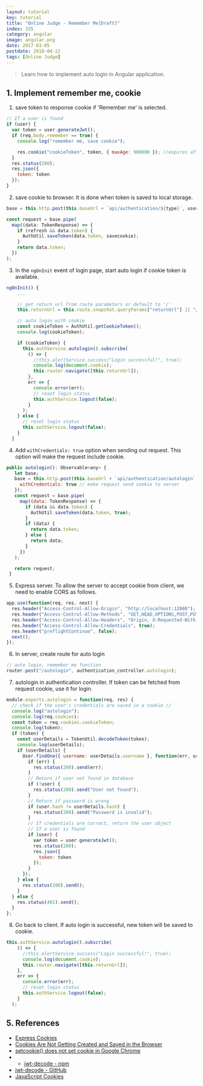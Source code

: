 ```yaml
---
layout: tutorial
key: tutorial
title: "Online Judge - Remember Me[Draft]"
index: 335
category: angular
image: angular.png
date: 2017-03-05
postdate: 2018-04-22
tags: [Online Judge]
---
```


> Learn how to implement auto login in Angular application.

## 1. Implement remember me, cookie
1) save token to response cookie if 'Remember me' is selected.
```javascript
// If a user is found
if (user) {
  var token = user.generateJwt();
  if (req.body.remember == true) {
    console.log("remember me, save cookie");

    res.cookie("cookieToken", token, { maxAge: 900000 }); //expires after 900000 ms = 15 minutes
  }
  res.status(200);
  res.json({
    token: token
  });
}
```
2) save cookie to browser. It is done when token is saved to local storage.
```javascript
base = this.http.post(this.baseUrl + `api/authentication/${type}`, user);

const request = base.pipe(
  map((data: TokenResponse) => {
    if (refresh && data.token) {
      AuthUtil.saveToken(data.token, savecookie);
    }
    return data.token;
  })
);
```
3) In the `ngOnInit` event of login page, start auto login if cookie token is available.
```javascript
ngOnInit() {
    ...

    // get return url from route parameters or default to '/'
    this.returnUrl = this.route.snapshot.queryParams["returnUrl"] || "/";

    // auto login with cookie
    const cookieToken = AuthUtil.getCookieToken();
    console.log(cookieToken);

    if (cookieToken) {
      this.authService.autologin().subscribe(
        () => {
          //this.alertService.success("Login successful!", true);
          console.log(document.cookie);
          this.router.navigate([this.returnUrl]);
        },
        err => {
          console.error(err);
          // reset login status
          this.authService.logout(false);
        }
      );
    } else {
      // reset login status
      this.authService.logout(false);
    }
  }
```
4) Add `withCredentials: true` option when sending out request. This option will make the request include cookie.
```javascript
public autologin(): Observable<any> {
   let base;
   base = this.http.post(this.baseUrl + `api/authentication/autologin`, "", {
     withCredentials: true // make request send cookie to server
   });
   const request = base.pipe(
     map((data: TokenResponse) => {
       if (data && data.token) {
         AuthUtil.saveToken(data.token, true);
       }
       if (data) {
         return data.token;
       } else {
         return data;
       }
     })
   );

   return request;
 }
```
5) Express server. To allow the server to accept cookie from client, we need to enable CORS as follows.
```javascript
app.use(function(req, res, next) {
  res.header("Access-Control-Allow-Origin", "http://localhost:12080");
  res.header("Access-Control-Allow-Methods", "GET,HEAD,OPTIONS,POST,PUT");
  res.header("Access-Control-Allow-Headers", "Origin, X-Requested-With, Content-Type, Accept, Authorization");
  res.header("Access-Control-Allow-Credentials", true);
  res.header("preflightContinue", false);
  next();
});
```
6) In server, create route for auto login
```javascript
// auto login, remember me function
router.post("/autologin", authentication_controller.autologin);
```
7) autologin in authentication controller. If token can be fetched from request cookie, use it for login.
```javascript
module.exports.autologin = function(req, res) {
  // check if the user's credentials are saved in a cookie //
  console.log("autologin");
  console.log(req.cookies);
  const token = req.cookies.cookieToken;
  console.log(token);
  if (token) {
    const userDetails = TokenUtil.decodeToken(token);
    console.log(userDetails);
    if (userDetails) {
      User.findOne({ username: userDetails.username }, function(err, user) {
        if (err) {
          res.status(200).send(err);
        }
        // Return if user not found in database
        if (!user) {
          res.status(200).send("User not found");
        }
        // Return if password is wrong
        if (user.hash != userDetails.hash) {
          res.status(200).send("Password is invalid");
        }
        // If credentials are correct, return the user object
        // If a user is found
        if (user) {
          var token = user.generateJwt();
          res.status(200);
          res.json({
            token: token
          });
        }
      });
    } else {
      res.status(200).send();
    }
  } else {
    res.status(401).send();
  }
};
```
8) Go back to client. If auto login is successful, new token will be saved to cookie.
```javascript
this.authService.autologin().subscribe(
    () => {
      //this.alertService.success("Login successful!", true);
      console.log(document.cookie);
      this.router.navigate([this.returnUrl]);
    },
    err => {
      console.error(err);
      // reset login status
      this.authService.logout(false);
    }
  );
```


## 5. References
* [Express Cookies](http://expressjs.com/en/api.html#res.cookie)
* [Cookies Are Not Getting Created and Saved in the Browser](https://stackoverflow.com/questions/19555069/cookies-are-not-getting-created-and-saved-in-the-browser)
* [setcookie() does not set cookie in Google Chrome](https://stackoverflow.com/questions/5849013/setcookie-does-not-set-cookie-in-google-chrome)
* * [jwt-decode - npm](https://www.npmjs.com/package/jwt-decode)
* [jwt-decode - GitHub](https://github.com/auth0/jwt-decode)
* [JavaScript Cookies](https://www.w3schools.com/js/js_cookies.asp)
